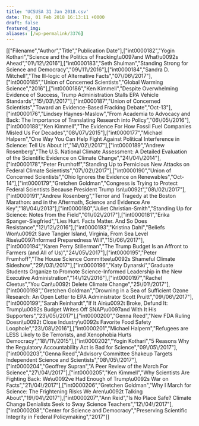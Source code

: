 ```yaml
---
title: 'UCSUSA 31 Jan 2018.csv'
date: Thu, 01 Feb 2018 16:13:11 +0000
draft: false
featured_img: 
aliases: [/wp-permalink/3376]
---
```


<div class="entry-post">[["Filename","Author","Title","Publication Date"],["int0000182","Yogin Kothari","Science and the Politics of Fracking\u0097and What\u0092s Ahead","01\/12\/2016"],["int0000183","Seth Shulman","Standing Strong for Science and Democracy","09\/11\/2016"],["int0000184","Sandra D. Mitchell","The Ill-logic of Alternative Facts","07\/06\/2017"],["int0000185","Union of Concerned Scientists","Global Warming Science","2016"],["int0000186","Ken Kimmell","Despite Overwhelming Evidence of Success, Trump Administration Stalls EPA Vehicle Standards","15\/03\/2017"],["int0000187","Union of Concerned Scientists","Toward an Evidence-Based Fracking Debate","Oct-13"],["int0000176","Lindsey Haynes-Maslow","From Academia to Advocacy and Back: The Importance of Translating Research into Policy","06\/05\/2016"],["int0000188","Ken Kimmell","The Evidence For How Fossil Fuel Companies Misled Us For Decades","08\/07\/2015"],["int0000177","Michael Halpern","One Way You Can Help Fight Against Political Interference in Science: Tell Us About It","14\/02\/2017"],["int0000189","Andrew Rosenberg","The U.S. National Climate Assessment: A Detailed Evaluation of the Scientific Evidence on Climate Change","24\/04\/2014"],["int0000178","Peter Frumhoff","Standing Up to Pernicious New Attacks on Federal Climate Scientists","07\/02\/2017"],["int0000190","Union of Concerned Scientists","Ohio Ignores the Evidence on Renewables","Oct-14"],["int0000179","Gretchen Goldman","Congress is Trying to Protect Federal Scientists Because President Trump Isn\u0092t","08\/02\/2017"],["int0000191","Andrew Rosenberg","Terror and Tragedy at the Boston Marathon: and in the Aftermath, Science and Evidence Are Key","18\/04\/2013"],["int0000180","Juliet Christian-Smith","Standing Up for Science: Notes from the Field","01\/02\/2017"],["int0000181","Erika Spanger-Siegfried","Lies Hurt. Facts Matter. And So Does Resistance","12\/12\/2016"],["int0000193","Kristina Dahl","Beliefs Won\u0092t Save Tangier Island, Virginia, From Sea Level Rise\u0097Informed Preparedness Will","15\/06\/2017"],["int0000194","Karen Perry Stillerman","The Trump Budget Is an Affront to Farmers (and All of Us)","24\/05\/2017"],["int0000195","Peter Frumhoff","The House Science Committee\u0092s Shameful Climate Sideshow","29\/03\/2017"],["int0000196","Katy Dynarski","Graduate Students Organize to Promote Science-Informed Leadership in the New Executive Administration","14\/12\/2016"],["int0000197","Rachel Cleetus","You Can\u0092t Delete Climate Change","25\/01\/2017"],["int0000198","Gretchen Goldman","Drowning in a Sea of Sufficient Ozone Research: An Open Letter to EPA Administrator Scott Pruitt","09\/06\/2017"],["int0000199","Sarah Reinhardt","If It Ain\u0092t Broke, Defund It: Trump\u0092s Budget Writes Off SNAP\u0097and With It His Supporters","23\/05\/2017"],["int0000200","Genna Reed","New FDA Ruling Doesn\u0092t Close Industry\u0092s Favorite Food Safety Loophole","23\/08\/2016"],["int0000201","Michael Halpern","Refugees are LESS Likely to Be Terrorists, and Xenophobia Hurts Democracy","18\/11\/2015"],["int0000202","Yogin Kothari","5 Reasons Why the Regulatory Accountability Act is Bad for Science","09\/05\/2017"],["int0000203","Genna Reed","Advisory Committee Shakeup Targets Independent Science and Scientists","08\/05\/2017"],["int0000204","Geoffrey Supran","A Peer Review of the March For Science","27\/04\/2017"],["int0000205","Ken Kimmell","Why Scientists Are Fighting Back: We\u0092ve Had Enough of Trump\u0092s War on Facts","21\/04\/2017"],["int0000206","Gretchen Goldman","Why I March for Science: The Frightening Risks We Aren\u0092t Talking About","19\/04\/2017"],["int0000207","Ann Reid","Is No Place Safe? Climate Change Denialists Seek to Sway Science Teachers","12\/04\/2017"],["int0000208","Center for Science and Democracy","Preserving Scientific Integrity in Federal Policymaking","2017"]]</div>